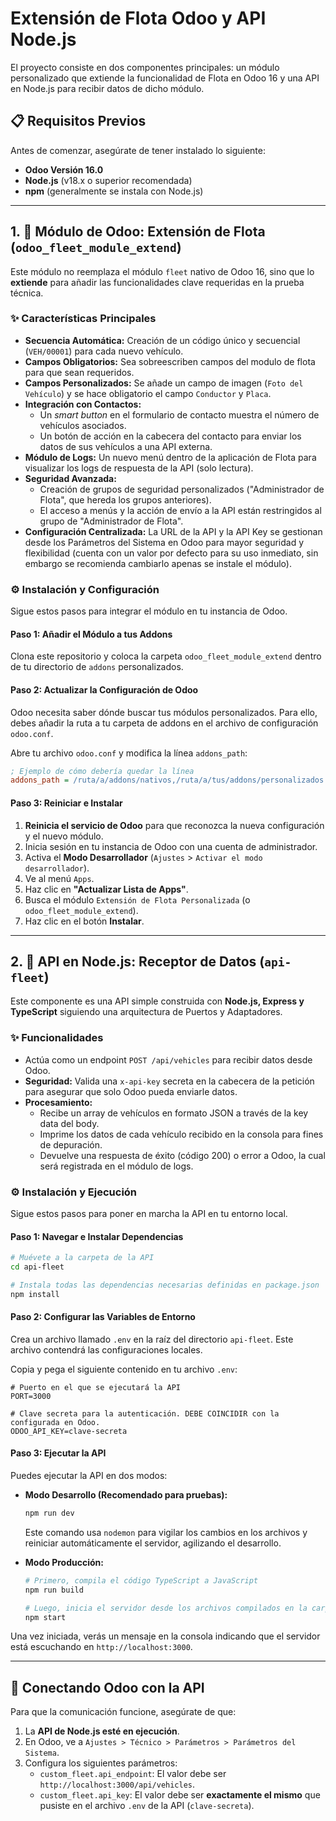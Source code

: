 # Extensión de Flota Odoo y API Node.js

El proyecto consiste en dos componentes principales: un módulo personalizado que extiende la funcionalidad de Flota en Odoo 16 y una API en Node.js para recibir datos de dicho módulo.

## 📋 Requisitos Previos

Antes de comenzar, asegúrate de tener instalado lo siguiente:

*   **Odoo Versión 16.0**
*   **Node.js** (v18.x o superior recomendada)
*   **npm** (generalmente se instala con Node.js)

---

## 1. 🚚 Módulo de Odoo: Extensión de Flota (`odoo_fleet_module_extend`)

Este módulo no reemplaza el módulo `fleet` nativo de Odoo 16, sino que lo **extiende** para añadir las funcionalidades clave requeridas en la prueba técnica.

### ✨ Características Principales

*   **Secuencia Automática:** Creación de un código único y secuencial (`VEH/00001`) para cada nuevo vehículo.
*   **Campos Obligatorios:** Sea sobreescriben campos del modulo de flota para que sean requeridos.
*   **Campos Personalizados:** Se añade un campo de imagen (`Foto del Vehículo`) y se hace obligatorio el campo `Conductor` y `Placa`.
*   **Integración con Contactos:**
    *   Un *smart button* en el formulario de contacto muestra el número de vehículos asociados.
    *   Un botón de acción en la cabecera del contacto para enviar los datos de sus vehículos a una API externa.
*   **Módulo de Logs:** Un nuevo menú dentro de la aplicación de Flota para visualizar los logs de respuesta de la API (solo lectura).
*   **Seguridad Avanzada:**
    *   Creación de grupos de seguridad personalizados ("Administrador de Flota", que hereda los grupos anteriores).
    *   El acceso a menús y la acción de envío a la API están restringidos al grupo de "Administrador de Flota".
*   **Configuración Centralizada:** La URL de la API y la API Key se gestionan desde los Parámetros del Sistema en Odoo para mayor seguridad y flexibilidad (cuenta con un valor por defecto para su uso inmediato, sin embargo se recomienda cambiarlo apenas se instale el módulo).

### ⚙️ Instalación y Configuración

Sigue estos pasos para integrar el módulo en tu instancia de Odoo.

#### Paso 1: Añadir el Módulo a tus Addons

Clona este repositorio y coloca la carpeta `odoo_fleet_module_extend` dentro de tu directorio de `addons` personalizados.

#### Paso 2: Actualizar la Configuración de Odoo

Odoo necesita saber dónde buscar tus módulos personalizados. Para ello, debes añadir la ruta a tu carpeta de addons en el archivo de configuración `odoo.conf`.

Abre tu archivo `odoo.conf` y modifica la línea `addons_path`:

```ini
; Ejemplo de cómo debería quedar la línea
addons_path = /ruta/a/addons/nativos,/ruta/a/tus/addons/personalizados
```

#### Paso 3: Reiniciar e Instalar

1.  **Reinicia el servicio de Odoo** para que reconozca la nueva configuración y el nuevo módulo.
2.  Inicia sesión en tu instancia de Odoo con una cuenta de administrador.
3.  Activa el **Modo Desarrollador** (`Ajustes` > `Activar el modo desarrollador`).
4.  Ve al menú `Apps`.
5.  Haz clic en **"Actualizar Lista de Apps"**.
6.  Busca el módulo `Extensión de Flota Personalizada` (o `odoo_fleet_module_extend`).
7.  Haz clic en el botón **Instalar**.

---

## 2. 🚀 API en Node.js: Receptor de Datos (`api-fleet`)

Este componente es una API simple construida con **Node.js, Express y TypeScript** siguiendo una arquitectura de Puertos y Adaptadores.

### ✨ Funcionalidades

*   Actúa como un endpoint `POST /api/vehicles` para recibir datos desde Odoo.
*   **Seguridad:** Valida una `x-api-key` secreta en la cabecera de la petición para asegurar que solo Odoo pueda enviarle datos.
*   **Procesamiento:**
    *   Recibe un array de vehículos en formato JSON a través de la key data del body.
    *   Imprime los datos de cada vehículo recibido en la consola para fines de depuración.
    *   Devuelve una respuesta de éxito (código 200) o error a Odoo, la cual será registrada en el módulo de logs.

### ⚙️ Instalación y Ejecución

Sigue estos pasos para poner en marcha la API en tu entorno local.

#### Paso 1: Navegar e Instalar Dependencias

```bash
# Muévete a la carpeta de la API
cd api-fleet

# Instala todas las dependencias necesarias definidas en package.json
npm install
```

#### Paso 2: Configurar las Variables de Entorno

Crea un archivo llamado `.env` en la raíz del directorio `api-fleet`. Este archivo contendrá las configuraciones locales.

Copia y pega el siguiente contenido en tu archivo `.env`:

```env
# Puerto en el que se ejecutará la API
PORT=3000

# Clave secreta para la autenticación. DEBE COINCIDIR con la configurada en Odoo.
ODOO_API_KEY=clave-secreta
```

#### Paso 3: Ejecutar la API

Puedes ejecutar la API en dos modos:

*   **Modo Desarrollo (Recomendado para pruebas):**
    ```bash
    npm run dev
    ```
    Este comando usa `nodemon` para vigilar los cambios en los archivos y reiniciar automáticamente el servidor, agilizando el desarrollo.

*   **Modo Producción:**
    ```bash
    # Primero, compila el código TypeScript a JavaScript
    npm run build

    # Luego, inicia el servidor desde los archivos compilados en la carpeta /dist
    npm start
    ```

Una vez iniciada, verás un mensaje en la consola indicando que el servidor está escuchando en `http://localhost:3000`.

---

## 🔗 Conectando Odoo con la API

Para que la comunicación funcione, asegúrate de que:

1.  La **API de Node.js esté en ejecución**.
2.  En Odoo, ve a `Ajustes > Técnico > Parámetros > Parámetros del Sistema`.
3.  Configura los siguientes parámetros:
    *   `custom_fleet.api_endpoint`: El valor debe ser `http://localhost:3000/api/vehicles`.
    *   `custom_fleet.api_key`: El valor debe ser **exactamente el mismo** que pusiste en el archivo `.env` de la API (`clave-secreta`).